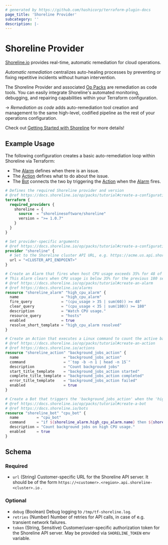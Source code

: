 ```yaml
---
# generated by https://github.com/hashicorp/terraform-plugin-docs
page_title: 'Shoreline Provider'
subcategory: ''
description: |-
---
```


# Shoreline Provider

[Shoreline.io](https://shoreline.io/) provides real-time, automatic remediation for cloud operations.

_Automatic remediation_ centralizes auto-healing processes by preventing or fixing repetitive incidents without human intervention.

The Shoreline Provider and associated [Op Packs](https://docs.shoreline.io/op/packs) are remediation as code tools. You can easily integrate Shoreline's automated monitoring, debugging, and repairing capabilities within your Terraform configuration.

-> _Remediation as code_ adds auto-remediation tool creation and management to the same high-level, codified pipeline as the rest of your operations configuration.

Check out [Getting Started with Shoreline](https://docs.shoreline.io/getting-started) for more details!

## Example Usage

The following configuration creates a basic auto-remediation loop within Shoreline via Terraform:

- The [Alarm](https://docs.shoreline.io/alarms) defines when there is an issue.
- The [Action](https://docs.shoreline.io/actions) defines what to do about the issue.
- The [Bot](https://docs.shoreline.io/bots) connects the two by triggering the [Action](https://docs.shoreline.io/actions) when the [Alarm](https://docs.shoreline.io/alarms) fires.

```terraform
# Defines the required Shoreline provider and version
# @ref https://docs.shoreline.io/op/packs/tutorial#create-a-configuration-file
terraform {
  required_providers {
    shoreline = {
      source  = "shorelinesoftware/shoreline"
      version = ">= 1.0.7"
    }
  }
}

# Set provider-specific arguments
# @ref https://docs.shoreline.io/op/packs/tutorial#create-a-configuration-file
provider "shoreline" {
  # Set to the Shoreline cluster API URL, e.g. https://acme.us.api.shoreline-acme.io
  url = "<CLUSTER_API_ENDPOINT>"
}

# Create an Alarm that fires when host CPU usage exceeds 35% for 48 of the previous 60 seconds.
# This Alarm clears when CPU usage is below 35% for the previous 180 seconds.
# @ref https://docs.shoreline.io/op/packs/tutorial#create-an-alarm
# @ref https://docs.shoreline.io/alarms
resource "shoreline_alarm" "high_cpu_alarm" {
  name                   = "high_cpu_alarm"
  fire_query             = "(cpu_usage > 35 | sum(60)) >= 48"
  clear_query            = "(cpu_usage < 35 | sum(180)) >= 180"
  description            = "Watch CPU usage."
  resource_query         = "hosts"
  enabled                = true
  resolve_short_template = "high_cpu_alarm resolved"
}

# Create an Action that executes a Linux command to count the active background jobs.
# @ref https://docs.shoreline.io/op/packs/tutorial#create-an-action
# @ref https://docs.shoreline.io/actions
resource "shoreline_action" "background_jobs_action" {
  name                    = "background_jobs_action"
  command                 = "`top -b -n 1 | head -n 15`"
  description             = "Count background jobs"
  start_title_template    = "background_jobs_action started"
  complete_title_template = "background_jobs_action completed"
  error_title_template    = "background_jobs_action failed"
  enabled                 = true
}

# Create a Bot that triggers the 'background_jobs_action' when the 'high_cpu_alarm' fires.
# @ref https://docs.shoreline.io/op/packs/tutorial#create-a-bot
# @ref https://docs.shoreline.io/bots
resource "shoreline_bot" "cpu_bot" {
  name        = "cpu_bot"
  command     = "if ${shoreline_alarm.high_cpu_alarm.name} then ${shoreline_action.background_jobs_action.name} fi"
  description = "Count background jobs on high CPU usage."
  enabled     = true
}
```

<!-- schema generated by tfplugindocs -->
## Schema

### Required

- `url` (String) Customer-specific URL for the Shoreline API server. It should be of the form ```https://<customer>.<region>.api.shoreline-<cluster>.io``` .

### Optional

- `debug` (Boolean) Debug logging to `/tmp/tf-shoreline.log`.
- `retries` (Number) Number of retries for API calls, in case of e.g. transient network failures.
- `token` (String, Sensitive) Customer/user-specific authorization token for the Shoreline API server. May be provided via `SHORELINE_TOKEN` env variable.
